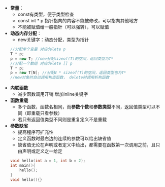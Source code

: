 * **常量**：
	* const有类型，便于类型检查
	* const int * p 指针指向的内容不能被修改，可以指向其他地方
	* 不能被赋值给一般指针（可以强转），可以赋值
* **动态内存分配**：
	* new关键字：动态分配，类型为指针
	```cpp
	//分配单个变量 对应delete p
	T * p;
	p = new T; //new分配sizeof(T)的空间，返回类型为T*
	//分配一个数组 对应delete [] p
	T * p;
	p = new T[N]; //分配N * sizeof(T)的空间，返回类型也为T*
	//new对象时自动调用构造函数， delete时调用析构函数
	```         
* **内联函数**
	* 减少函数调用开销 增加inline关键字
* **函数重载**
	* 多个函数，函数名相同，而**参数个数**和**参数类型**不同，返回值类型可以不同（即重载只看参数）
	* 若只有返回值类型不同则是重复定义不是重载
* **参数缺省**
	* 提高程序可扩充性
	* 定义函数时最右边的连续的参数可以给出缺省值
	* 缺省值无论在声明或者定义中给出，都需要在函数第一次调用之前，且只由声明或定义之一给定
	```cpp
	void hello(int a = 1, int b = 2);
	int main(){
		hello();
	}
	void hello(){}
```